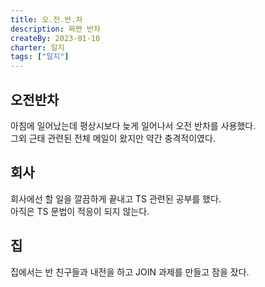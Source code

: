 ```yaml
---
title: 오.전.반.차
description: 짜짠 반차
createBy: 2023-01-10
charter: 일지
tags: ["일지"]
---
```


## 오전반차

아침에 일어났는데 평상시보다 늦게 일어나서 오전 반차를 사용했다.  
그외 근태 관련된 전체 메일이 왔지만 약간 충격적이였다.

## 회사

회사에선 할 일을 깔끔하게 끝내고 TS 관련된 공부를 했다.  
아직은 TS 문법이 적응이 되지 않는다.

## 집

집에서는 반 친구들과 내전을 하고 JOIN 과제를 만들고 잠을 잤다.
